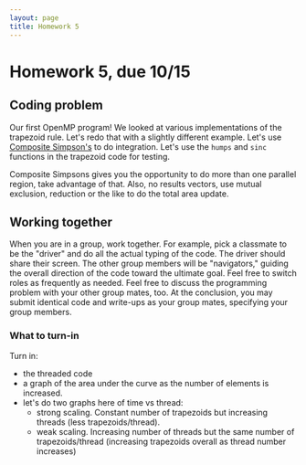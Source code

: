```yaml
---
layout: page
title: Homework 5
---
```

# Homework 5, due 10/15

## Coding problem

Our first OpenMP program! We looked at various implementations of the trapezoid rule. Let's redo that with a slightly different example. Let's use [Composite Simpson's](https://en.wikipedia.org/wiki/Simpson%27s_rule#Composite_Simpson's_rule) to do integration. Let's use the `humps` and `sinc` functions in the trapezoid code for testing.

Composite Simpsons gives you the opportunity to do more than one parallel region, take advantage of that. Also, no results vectors, use mutual exclusion, reduction or the like to do the total area update.

## Working together
When you are in a group, work together. For example, pick a classmate to be the "driver" and do all the actual typing of the code. The driver should share their screen. The other group members will be "navigators," guiding the overall direction of the code toward the ultimate goal. Feel free to switch roles as frequently as needed. Feel free to discuss the programming problem with your other group mates, too. At the conclusion, you may submit identical code and write-ups as your group mates, specifying your group members. 

### What to turn-in
Turn in:
- the threaded code
- a graph of the area under the curve as the number of elements is increased.
- let's do two graphs here of time vs thread:
	+ strong scaling. Constant number of trapezoids but increasing threads (less trapezoids/thread).
	+ weak scaling. Increasing number of threads but the same number of trapezoids/thread (increasing trapezoids overall as thread number increases)

